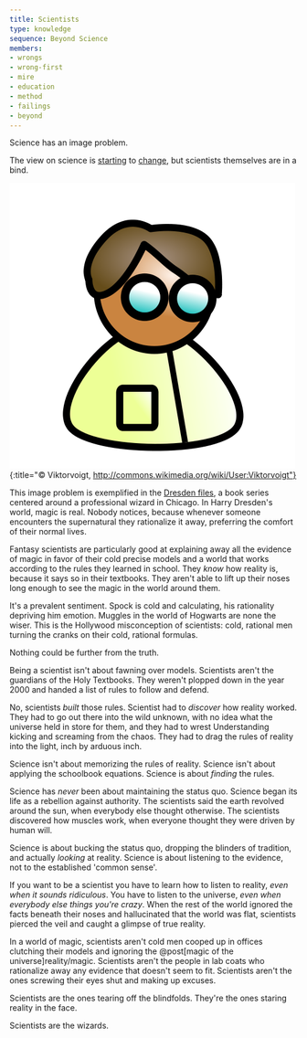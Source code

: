 ```yaml
---
title: Scientists
type: knowledge
sequence: Beyond Science
members:
- wrongs
- wrong-first
- mire
- education
- method
- failings
- beyond
---
```

Science has an image problem.

The view on science is [starting](http://www.haydenplanetarium.org/tyson/) to [change](https://www.facebook.com/IFeakingLoveScience), but scientists themselves are in a bind.

![Scteriotype](/images/scteriotype.png){:title="© Viktorvoigt, http://commons.wikimedia.org/wiki/User:Viktorvoigt"}

This image problem is exemplified in the [Dresden files](http://www.jim-butcher.com/books/dresden), a book series centered around a professional wizard in Chicago. In Harry Dresden's world, magic is real. Nobody notices, because whenever someone encounters the supernatural they rationalize it away, preferring the comfort of their normal lives.

Fantasy scientists are particularly good at explaining away all the evidence of magic in favor of their cold precise models and a world that works according to the rules they learned in school. They *know* how reality is, because it says so in their textbooks. They aren't able to lift up their noses long enough to see the magic in the world around them.

It's a prevalent sentiment. Spock is cold and calculating, his rationality depriving him emotion. Muggles in the world of Hogwarts are none the wiser. This is the Hollywood misconception of scientists: cold, rational men turning the cranks on their cold, rational formulas.

Nothing could be further from the truth.

Being a scientist isn't about fawning over models. Scientists aren't the guardians of the Holy Textbooks. They weren't plopped down in the year 2000 and handed a list of rules to follow and defend.

No, scientists *built* those rules. Scientist had to *discover* how reality worked. They had to go out there into the wild unknown, with no idea what the universe held in store for them, and they had to wrest Understanding kicking and screaming from the chaos. They had to drag the rules of reality into the light, inch by arduous inch.

Science isn't about memorizing the rules of reality. Science isn't about applying the schoolbook equations. Science is about *finding* the rules.

Science has *never* been about maintaining the status quo. Science began its life as a rebellion against authority. The scientists said the earth revolved around the sun, when everybody else thought otherwise. The scientists discovered how muscles work, when everyone thought they were driven by human will.

Science is about bucking the status quo, dropping the blinders of tradition, and actually *looking* at reality. Science is about listening to the evidence, not to the established 'common sense'.

If you want to be a scientist you have to learn how to listen to reality, *even when it sounds ridiculous*. You have to listen to the universe, *even when everybody else things you're crazy*. When the rest of the world ignored the facts beneath their noses and hallucinated that the world was flat, scientists pierced the veil and caught a glimpse of true reality.

In a world of magic, scientists aren't cold men cooped up in offices clutching their models and ignoring the @post[magic of the universe]reality/magic. Scientists aren't the people in lab coats who rationalize away any evidence that doesn't seem to fit. Scientists aren't the ones screwing their eyes shut and making up excuses.

Scientists are the ones tearing off the blindfolds. They're the ones staring reality in the face.

Scientists are the wizards.
